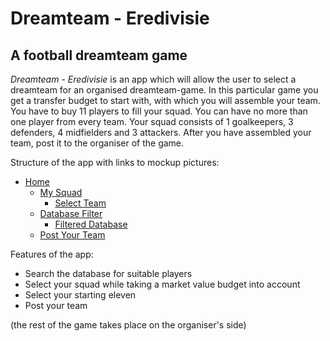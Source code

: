 Dreamteam - Eredivisie
======================
A football dreamteam game
-------------------------

*Dreamteam - Eredivisie* is an app which will allow the user to select a dreamteam for an organised dreamteam-game. In this particular game you get a transfer budget to start with, with which you will assemble your team. You have to buy 11 players to fill your squad. You can have no more than one player from every team. Your squad consists of 1 goalkeepers, 3 defenders, 4 midfielders and 3 attackers. After you have assembled your team, post it to the organiser of the game.

Structure of the app with links to mockup pictures:
* [Home][]
	* [My Squad][]
		* [Select Team][]
	* [Database Filter][]
		* [Filtered Database][]
	* [Post Your Team][]

[Home]: https://github.com/Sjaakja/native_app/blob/master/doc/home.png
[My Squad]: https://github.com/Sjaakja/native_app/blob/master/doc/my_squad.png
[Select Team]: https://github.com/Sjaakja/native_app/blob/master/doc/input.png
[Database Filter]: https://github.com/Sjaakja/native_app/blob/master/doc/database_filter.png
[Filtered Database]: https://github.com/Sjaakja/native_app/blob/master/doc/filtered_database.png
[Post Your Team]: https://github.com/Sjaakja/native_app/blob/master/doc/post.png


Features of the app:
* Search the database for suitable players
* Select your squad while taking a market value budget into account
* Select your starting eleven
* Post your team

(the rest of the game takes place on the organiser's side)